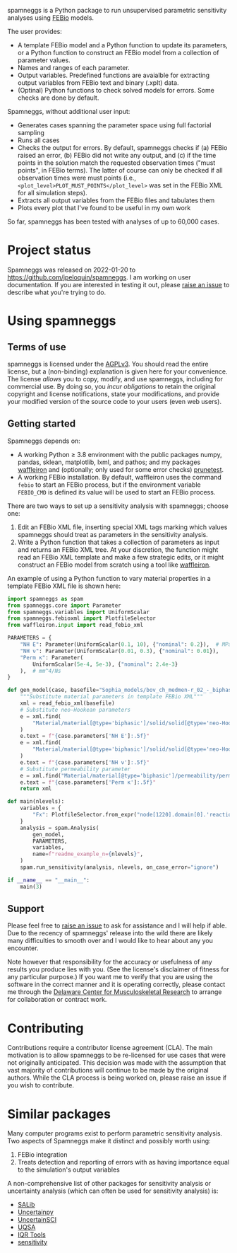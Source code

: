 spamneggs is a Python package to run unsupervised parametric sensitivity analyses using [FEBio](https://github.com/febiosoftware/FEBio) models.

The user provides:
- A template FEBio model and a Python function to update its parameters, or a Python function to construct an FEBio model from a collection of parameter values.
- Names and ranges of each parameter.
- Output variables.  Predefined functions are avaialble for extracting output variables from FEBio text and binary (.xplt) data.
- (Optinal) Python functions to check solved models for errors.  Some checks are done by default.

Spamneggs, without additional user input:
- Generates cases spanning the parameter space using full factorial sampling
- Runs all cases
- Checks the output for errors.  By default, spamneggs checks if (a) FEBio raised an error, (b) FEBio did not write any output, and (c) if the time points in the solution match the requested observation times ("must points", in FEBio terms).  The latter of course can only be checked if all observation times were must points (i.e., `<plot_level>PLOT_MUST_POINTS</plot_level>` was set in the FEBio XML for all simulation steps).
- Extracts all output variables from the FEBio files and tabulates them
- Plots every plot that I've found to be useful in my own work

So far, spamneggs has been tested with analyses of up to 60,000 cases.

# Project status

Spamneggs was released on 2022-01-20 to https://github.com/jpeloquin/spamneggs.  I am working on user documentation.  If you are interested in testing it out, please [raise an issue](https://github.com/jpeloquin/spamneggs/issues) to describe what you're trying to do.

# Using spamneggs

## Terms of use

spamneggs is licensed under the [AGPLv3](LICENSE).  You should read the entire license, but a (non-binding) explanation is given here for your convenience.  The license *allows* you to copy, modify, and use spamneggs, including for commercial use.  By doing so, you *incur obligations* to retain the original copyright and license notifications, state your modifications, and provide your modified version of the source code to your users (even web users).

## Getting started

Spamneggs depends on:
- A working Python ≥ 3.8 environment with the public packages numpy, pandas, sklean, matplotlib, lxml, and pathos; and my packages [waffleiron](https://github.com/jpeloquin/waffleiron) and (optionally; only used for some error checks) [prunetest](https://github.com/jpeloquin/prunetest).
- A working FEBio installation.  By default, waffleiron uses the command `febio` to start an FEBio process, but if the environment variable `FEBIO_CMD` is defined its value will be used to start an FEBio process.

There are two ways to set up a sensitivity analysis with spamneggs; choose one:

1. Edit an FEBio XML file, inserting special XML tags marking which values spamneggs should treat as parameters in the sensitivity analysis.
2. Write a Python function that takes a collection of parameters as input and returns an FEBio XML tree.  At your discretion, the function might read an FEBio XML template and make a few strategic edits, or it might construct an FEBio model from scratch using a tool like [waffleiron](https://github.com/jpeloquin/waffleiron).

An example of using a Python function to vary material properties in a template FEBio XML file is shown here:

```python
import spamneggs as spam
from spamneggs.core import Parameter
from spamneggs.variables import UniformScalar
from spamneggs.febioxml import PlotfileSelector
from waffleiron.input import read_febio_xml

PARAMETERS = {
    "NH E": Parameter(UniformScalar(0.1, 10), {"nominal": 0.2}),  # MPa
    "NH ν": Parameter(UniformScalar(0.01, 0.3), {"nominal": 0.01}),
    "Perm κ": Parameter(
        UniformScalar(5e-4, 5e-3), {"nominal": 2.4e-3}
    ),  # mm^4/Ns
}

def gen_model(case, basefile="Sophia_models/bov_ch_medmen-r_02_-_biphasicSR.feb"):
    """Substitute material parameters in template FEBio XML"""
    xml = read_febio_xml(basefile)
    # Substitute neo-Hookean parameters
    e = xml.find(
        "Material/material[@type='biphasic']/solid/solid[@type='neo-Hookean']/E"
    )
    e.text = f"{case.parameters['NH E']:.5f}"
    e = xml.find(
        "Material/material[@type='biphasic']/solid/solid[@type='neo-Hookean']/v"
    )
    e.text = f"{case.parameters['NH ν']:.5f}"
    # Substitute permeability parameter
    e = xml.find("Material/material[@type='biphasic']/permeability/perm")
    e.text = f"{case.parameters['Perm κ']:.5f}"
    return xml

def main(nlevels):
    variables = {
        "Fx": PlotfileSelector.from_expr("node[1220].domain[0].'reaction forces'[1]"),
    }
    analysis = spam.Analysis(
        gen_model,
        PARAMETERS,
        variables,
        name=f"readme_example_n={nlevels}",
    )
    spam.run_sensitivity(analysis, nlevels, on_case_error="ignore")

if __name__ == "__main__":
    main(3)
```

## Support

Please feel free to [raise an issue](https://github.com/jpeloquin/spamneggs/issues) to ask for assistance and I will help if able.  Due to the recency of spamneggs' release into the wild there are likely many difficulties to smooth over and I would like to hear about any you encounter.

Note however that responsibility for the accuracy or usefulness of any results you produce lies with you.  (See the license's disclaimer of fitness for any particular purpose.)  If you want me to verify that you are using the software in the correct manner and it is operating correctly, please contact me through the [Delaware Center for Musculoskeletal Research](https://sites.udel.edu/engr-dcmr/) to arrange for collaboration or contract work.

# Contributing

Contributions require a contributor license agreement (CLA).  The main motivation is to allow spamneggs to be re-licensed for use cases that were not originally anticipated.  This decision was made with the assumption that vast majority of contributions will continue to be made by the original authors.  While the CLA process is being worked on, please raise an issue if you wish to contribute.

# Similar packages

Many computer programs exist to perform parametric sensitivity analysis.  Two aspects of Spamneggs make it distinct and possibly worth using:
1. FEBio integration
2. Treats detection and reporting of errors with as having importance equal to the simulation's output variables

A non-comprehensive list of other packages for sensitivity analysis or uncertainty analysis (which can often be used for sensitivity analysis) is:
- [SALib](https://github.com/SALib/SALib)
- [Uncertainpy](https://github.com/simetenn/uncertainpy)
- [UncertainSCI](https://github.com/SCIInstitute/UncertainSCI)
- [UQSA](https://icme.hpc.msstate.edu/mediawiki/index.php/Uncertainty_Quantification_and_Sensitivity_Analysis_Tool.html)
- [IQR Tools](https://www.intiquan.com/iqr-tools/)
- [sensitivity](https://www.rdocumentation.org/packages/caret/versions/3.45/topics/sensitivity)
